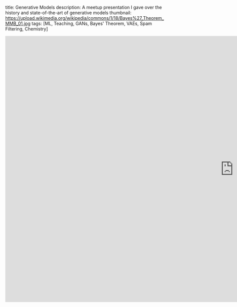 title: Generative Models
description: A meetup presentation I gave over the history and state-of-the-art of generative models
thumbnail: https://upload.wikimedia.org/wikipedia/commons/1/18/Bayes%27_Theorem_MMB_01.jpg
tags: [ML, Teaching, GANs, Bayes' Theorem, VAEs, Spam Filtering, Chemistry]

<iframe src="https://docs.google.com/presentation/d/e/2PACX-1vQuL0LbhsKycRvvnKm8k078FB54TIRHExVL8jH8VKmzMGe4GrtTiFdgslrh27q8PUMXkQFiCKg9Cq1n/embed?start=false&loop=false&delayms=3000"
            frameborder="0" width="1440" height="839"
            allowfullscreen="true" mozallowfullscreen="true"
            webkitallowfullscreen="true">
</iframe>
